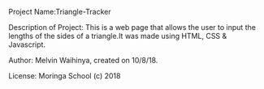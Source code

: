 Project Name:Triangle-Tracker


Description of Project: This is a web page that allows the user to input the lengths of the sides of a triangle.It was made using HTML, 
CSS & Javascript.


Author: Melvin Waihinya, created on 10/8/18.

License: Moringa School (c) 2018



